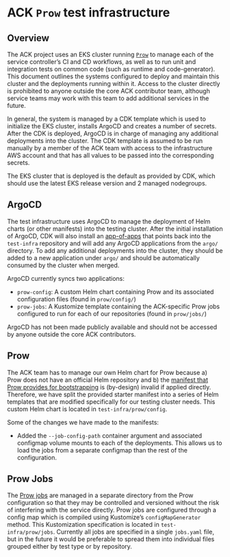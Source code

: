 # ACK `Prow` test infrastructure

## Overview

The ACK project uses an EKS cluster running [`Prow`](https://github.com/kubernetes/test-infra/tree/master/prow) to manage each of the service controller’s CI and CD workflows, as well as to run unit and integration tests on common code (such as runtime and code-generator). This document outlines the systems configured to deploy and maintain this cluster and the deployments running within it. Access to the cluster directly is prohibited to anyone outside the core ACK contributor team, although service teams may work with this team to add additional services in the future.

In general, the system is managed by a CDK template which is used to initialize the EKS cluster, installs ArgoCD and creates a number of secrets. After the CDK is deployed, ArgoCD is in charge of managing any additional deployments into the cluster. The CDK template is assumed to be run manually by a member of the ACK team with access to the infrastructure AWS account and that has all values to be passed into the corresponding secrets. 

The EKS cluster that is deployed is the default as provided by CDK, which should use the latest EKS release version and 2 managed nodegroups.

## ArgoCD

The test infrastructure uses ArgoCD to manage the deployment of Helm charts (or other manifests) into the testing cluster. After the initial installation of ArgoCD, CDK will also install an [app-of-apps](https://argoproj.github.io/argo-cd/operator-manual/cluster-bootstrapping/#app-of-apps-pattern) that points back into the `test-infra` repository and will add any ArgoCD applications from the `argo/` directory.
To add any additional deployments into the cluster, they should be added to a new application under `argo/` and should be automatically consumed by the cluster when merged.

ArgoCD currently syncs two applications:

* `prow-config`: A custom Helm chart containing Prow and its associated configuration files (found in `prow/config/`)
* `prow-jobs`: A Kustomize template containing the ACK-specific Prow jobs configured to run for each of our repositories (found in `prow/jobs/`)

ArgoCD has not been made publicly available and should not be accessed by anyone outside the core ACK contributors.

## Prow

The ACK team has to manage our own Helm chart for Prow because a) Prow does not have an official Helm repository and b) the [manifest that Prow provides for bootstrapping](https://github.com/kubernetes/test-infra/blob/2ae6e67a50abc7f4ef757b1f0271d31d53108ca7/config/prow/cluster/starter-s3.yaml) is (by-design) invalid if applied directly. Therefore, we have split the provided starter manifest into a series of Helm templates that are modified specifically for our testing cluster needs. This custom Helm chart is located in `test-infra/prow/config`. 

Some of the changes we have made to the manifests:

* Added the `--job-config-path` container argument and associated configmap volume mounts to each of the deployments. This allows us to load the jobs from a separate configmap than the rest of the configuration.

## Prow Jobs

The [Prow jobs](https://github.com/kubernetes/test-infra/blob/master/config/jobs/README.md) are managed in a separate directory from the Prow configuration so that they may be controlled and versioned without the risk of interfering with the service directly. Prow jobs are configured through a config map which is compiled using Kustomize’s `configMapGenerator` method. This Kustomization specification is located in `test-infra/prow/jobs`. Currently all jobs are specified in a single `jobs.yaml` file, but in the future it would be preferable to spread them into individual files grouped either by test type or by repository.
